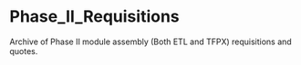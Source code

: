 # Phase_II_Requisitions

Archive of Phase II module assembly (Both ETL and TFPX) requisitions and quotes.
